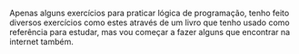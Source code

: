 Apenas alguns exercícios para praticar lógica de programação, tenho feito diversos exercícios como estes através de um livro que tenho usado como referência para estudar, mas vou começar a fazer alguns que encontrar na internet também.
